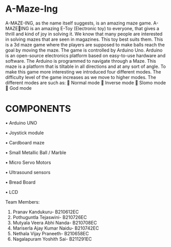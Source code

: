 # A-Maze-Ing

A-MAZE-ING, as the name itself suggests, is an amazing maze game. A-MAZEING is an amazing E-Toy (Electronic toy) to everyone, that gives a thrill and kind 
of joy in solving it. We know that many people are interested in solving mazes that 
are seen in magazines. This toy best suits them. This is a 3d maze game where the 
players are supposed to make balls reach the goal by moving the maze. The game is 
controlled by Arduino Uno. Arduino is an open-source electronics platform based 
on easy-to-use hardware and software. The Arduino is programmed to navigate 
through a Maze. This maze is a platform that is tiltable in all directions and at any 
sort of angle.
To make this game more interesting we introduced four different modes. The 
difficulty level of the game increases as we move to higher modes. The different 
modes are such as: 
➢ Normal mode
➢ Inverse mode
➢ Slomo mode
➢ God mode

# COMPONENTS
• Arduino UNO

• Joystick module

• Cardboard maze

• Small Metallic Ball / Marble

• Micro Servo Motors

• Ultrasound sensors

• Bread Board

• LCD

Team Members:
1) Pranav Kandukuru- B210612EC
2) Pothuguntla Tejaswini- B210726EC
3) Mutyala Veera Abhi Nanda- B210708EC
4) Mariserla Ajay Kumar Naidu- B210742EC
5) Nethala Vijay Praneeth- B210658EC
6) Nagalapuram Yoshith Sai- B211291EC

